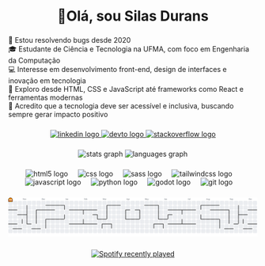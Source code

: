 <h1 align="center">👋Olá, sou Silas Durans</h1>

###

<p align="left">🐛 Estou resolvendo bugs desde 2020<br>🎓 Estudante de Ciência e Tecnologia na UFMA, com foco em Engenharia da Computação<br>💻 Interesse em desenvolvimento front-end, design de interfaces e inovação em tecnologia<br>🚀 Exploro desde HTML, CSS e JavaScript até frameworks como React e ferramentas modernas<br>🌱 Acredito que a tecnologia deve ser acessível e inclusiva, buscando sempre gerar impacto positivo</p>

###

<div align="center">
  <a href="https://www.linkedin.com/in/silasdurans/" target="_blank">
    <img src="https://img.shields.io/static/v1?message=LinkedIn&logo=linkedin&label=&color=0077B5&logoColor=white&labelColor=&style=for-the-badge" height="25" alt="linkedin logo"  />
  </a>
  <a href="https://dev.to/silasdurans" target="_blank">
    <img src="https://img.shields.io/static/v1?message=dev.to&logo=dev.to&label=&color=0A0A0A&logoColor=white&labelColor=&style=for-the-badge" height="25" alt="devto logo"  />
  </a>
  <a href="https://stackoverflow.com/users/31310737/silas-durans" target="_blank">
    <img src="https://img.shields.io/static/v1?message=Stackoverflow&logo=stackoverflow&label=&color=FE7A16&logoColor=white&labelColor=&style=for-the-badge" height="25" alt="stackoverflow logo"  />
  </a>
</div>

###

<div align="center">
  <img src="https://github-readme-stats.vercel.app/api?username=silasduran&hide_title=false&hide_rank=false&show_icons=true&include_all_commits=true&count_private=true&disable_animations=false&theme=dracula&locale=en&hide_border=false" height="150" alt="stats graph"  />
  <img src="https://github-readme-stats.vercel.app/api/top-langs?username=silasduran&locale=en&hide_title=false&layout=compact&card_width=320&langs_count=5&theme=default&hide_border=false" height="150" alt="languages graph"  />
</div>

###

<div align="center">
  <img src="https://cdn.jsdelivr.net/gh/devicons/devicon/icons/html5/html5-original.svg" height="60" alt="html5 logo"  />
  <img width="12" />
  <img src="https://cdn.jsdelivr.net/gh/devicons/devicon/icons/css3/css3-original.svg" height="60" alt="css logo"  />
  <img width="12" />
  <img src="https://cdn.jsdelivr.net/gh/devicons/devicon/icons/sass/sass-original.svg" height="60" alt="sass logo"  />
  <img width="12" />
  <img src="https://cdn.jsdelivr.net/gh/devicons/devicon/icons/tailwindcss/tailwindcss-original-wordmark.svg" height="60" alt="tailwindcss logo"  />
  <img width="12" />
  <img src="https://cdn.jsdelivr.net/gh/devicons/devicon/icons/javascript/javascript-original.svg" height="60" alt="javascript logo"  />
  <img width="12" />
  <img src="https://cdn.jsdelivr.net/gh/devicons/devicon/icons/python/python-original.svg" height="60" alt="python logo"  />
  <img width="12" />
  <img src="https://cdn.jsdelivr.net/gh/devicons/devicon/icons/godot/godot-original.svg" height="60" alt="godot logo"  />
  <img width="12" />
  <img src="https://cdn.jsdelivr.net/gh/devicons/devicon/icons/git/git-original.svg" height="60" alt="git logo"  />
  <img width="12" />

</div>

###

<picture>
  <source media="(prefers-color-scheme: dark)" srcset="https://raw.githubusercontent.com/silasdurans/silasdurans/output/pacman-contribution-graph-dark.svg">
  <source media="(prefers-color-scheme: light)" srcset="https://raw.githubusercontent.com/silasdurans/silasdurans/output/pacman-contribution-graph.svg">
  <img alt="pacman contribution graph" src="https://raw.githubusercontent.com/silasdurans/silasdurans/output/pacman-contribution-graph.svg">
</picture>

###

<div align="center">
  <a href="https://open.spotify.com/user/3t7ubelfhc27dq0fi23jfhais">
    <img src="https://spotify-recently-played-readme.vercel.app/api?user=3t7ubelfhc27dq0fi23jfhais&count=1&unique=true" alt="Spotify recently played"  />
  </a>
</div>
